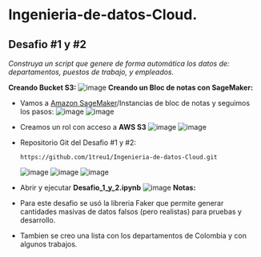 # Ingenieria-de-datos-Cloud.
## Desafio #1 y #2

*Construya un script que genere de forma automática los datos de: departamentos, puestos de trabajo, y empleados.*

**Creando Bucket S3:**
![image](https://github.com/1treu1/Ingenieria-de-datos-Cloud/assets/71142778/673247e2-ccab-497f-8849-684eb4f2b46f)
**Creando un Bloc de notas con SageMaker:**

- Vamos a [Amazon SageMaker](https://us-east-1.console.aws.amazon.com/sagemaker/home?region=us-east-1#/landing)/Instancias de bloc de notas y seguimos los pasos:
  ![image](https://github.com/1treu1/Ingenieria-de-datos-Cloud/assets/71142778/a4a5f621-e385-4749-8841-4afbaa221384)
  ![image](https://github.com/1treu1/Ingenieria-de-datos-Cloud/assets/71142778/6cee2474-39e0-400a-a1a9-25bbcfea6c18)
- Creamos un rol con acceso a **AWS S3**
  ![image](https://github.com/1treu1/Ingenieria-de-datos-Cloud/assets/71142778/b50cc08a-5638-48b8-ba1d-c144d4428fd4)
  ![image](https://github.com/1treu1/Ingenieria-de-datos-Cloud/assets/71142778/47807da8-fdd8-4a4c-b174-779f3757a56e)
- Repositorio Git del Desafio #1 y #2:
  ```
  https://github.com/1treu1/Ingenieria-de-datos-Cloud.git
  ```
  ![image](https://github.com/1treu1/Ingenieria-de-datos-Cloud/assets/71142778/e8253cc7-b04a-454a-b4e9-16d92cff1fc7)
  ![image](https://github.com/1treu1/Ingenieria-de-datos-Cloud/assets/71142778/c7a063a3-d2e9-470b-b622-188d0847a630)
  ![image](https://github.com/1treu1/Ingenieria-de-datos-Cloud/assets/71142778/83c4aebc-1188-46bb-970d-353ca3b75cbd)
 - Abrir y ejecutar **Desafio_1_y_2.ipynb**
  ![image](https://github.com/1treu1/Ingenieria-de-datos-Cloud/assets/71142778/2a76dc6c-5df8-4097-a36e-edea2f0453a7)
**Notas:**

- Para este desafio se usó la libreria Faker que permite generar cantidades masivas de datos falsos (pero realistas) para pruebas y desarrollo.
- Tambien se creo una lista con los departamentos de Colombia y con algunos trabajos.





